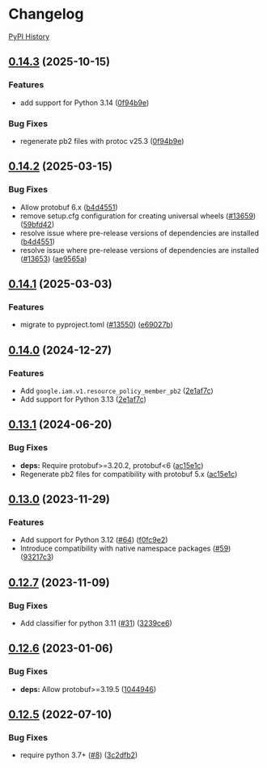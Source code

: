 # Changelog

[PyPI History][1]

[1]: https://pypi.org/project/grpc-google-iam-v1/#history

## [0.14.3](https://github.com/googleapis/google-cloud-python/compare/grpc-google-iam-v1-v0.14.2...grpc-google-iam-v1-v0.14.3) (2025-10-15)


### Features

* add support for Python 3.14 ([0f94b9e](https://github.com/googleapis/google-cloud-python/commit/0f94b9ea258b461e9c68e7702ba6386c10f6d02c))


### Bug Fixes

* regenerate pb2 files with protoc v25.3 ([0f94b9e](https://github.com/googleapis/google-cloud-python/commit/0f94b9ea258b461e9c68e7702ba6386c10f6d02c))

## [0.14.2](https://github.com/googleapis/google-cloud-python/compare/grpc-google-iam-v1-v0.14.1...grpc-google-iam-v1-v0.14.2) (2025-03-15)


### Bug Fixes

* Allow protobuf 6.x ([b4d4551](https://github.com/googleapis/google-cloud-python/commit/b4d45514e4ab630334a54eb4201576062ecc1958))
* remove setup.cfg configuration for creating universal wheels ([#13659](https://github.com/googleapis/google-cloud-python/issues/13659)) ([59bfd42](https://github.com/googleapis/google-cloud-python/commit/59bfd42cf8a2eaeed696a7504890bce5aae815ce))
* resolve issue where pre-release versions of dependencies are installed ([b4d4551](https://github.com/googleapis/google-cloud-python/commit/b4d45514e4ab630334a54eb4201576062ecc1958))
* resolve issue where pre-release versions of dependencies are installed ([#13653](https://github.com/googleapis/google-cloud-python/issues/13653)) ([ae9565a](https://github.com/googleapis/google-cloud-python/commit/ae9565abe1003be49e335692d9f747a8a5de8b9b))

## [0.14.1](https://github.com/googleapis/google-cloud-python/compare/grpc-google-iam-v1-v0.14.0...grpc-google-iam-v1-v0.14.1) (2025-03-03)


### Features

* migrate to pyproject.toml ([#13550](https://github.com/googleapis/google-cloud-python/issues/13550)) ([e69027b](https://github.com/googleapis/google-cloud-python/commit/e69027ba879783942554924e6971ffa21e95bdba))

## [0.14.0](https://github.com/googleapis/python-grpc-google-iam-v1/compare/v0.13.1...v0.14.0) (2024-12-27)


### Features

* Add `google.iam.v1.resource_policy_member_pb2` ([2e1af7c](https://github.com/googleapis/python-grpc-google-iam-v1/commit/2e1af7c538cb5904d6ac51c5f7b7fa788248987a))
* Add support for Python 3.13 ([2e1af7c](https://github.com/googleapis/python-grpc-google-iam-v1/commit/2e1af7c538cb5904d6ac51c5f7b7fa788248987a))

## [0.13.1](https://github.com/googleapis/python-grpc-google-iam-v1/compare/v0.13.0...v0.13.1) (2024-06-20)


### Bug Fixes

* **deps:** Require protobuf&gt;=3.20.2, protobuf&lt;6 ([ac15e1c](https://github.com/googleapis/python-grpc-google-iam-v1/commit/ac15e1c5c1d8e97b96be76734099eceb1f12d5c3))
* Regenerate pb2 files for compatibility with protobuf 5.x ([ac15e1c](https://github.com/googleapis/python-grpc-google-iam-v1/commit/ac15e1c5c1d8e97b96be76734099eceb1f12d5c3))

## [0.13.0](https://github.com/googleapis/python-grpc-google-iam-v1/compare/v0.12.7...v0.13.0) (2023-11-29)


### Features

* Add support for Python 3.12 ([#64](https://github.com/googleapis/python-grpc-google-iam-v1/issues/64)) ([f0fc9e2](https://github.com/googleapis/python-grpc-google-iam-v1/commit/f0fc9e2dcdf67912d7186f15832779fd18f8fb81))
* Introduce compatibility with native namespace packages ([#59](https://github.com/googleapis/python-grpc-google-iam-v1/issues/59)) ([93217c3](https://github.com/googleapis/python-grpc-google-iam-v1/commit/93217c31871168a904064aeedb6d9b91fbda5668))

## [0.12.7](https://github.com/googleapis/python-grpc-google-iam-v1/compare/v0.12.6...v0.12.7) (2023-11-09)


### Bug Fixes

* Add classifier for python 3.11 ([#31](https://github.com/googleapis/python-grpc-google-iam-v1/issues/31)) ([3239ce6](https://github.com/googleapis/python-grpc-google-iam-v1/commit/3239ce6f8f192f5b9a081b7de8e9b9700358bdca))

## [0.12.6](https://github.com/googleapis/python-grpc-google-iam-v1/compare/v0.12.5...v0.12.6) (2023-01-06)


### Bug Fixes

* **deps:** Allow protobuf&gt;=3.19.5 ([1044946](https://github.com/googleapis/python-grpc-google-iam-v1/commit/10449467658fc6de2ea91a5ba0eccfc26871013b))

## [0.12.5](https://github.com/googleapis/python-grpc-google-iam-v1/compare/v0.12.4...v0.12.5) (2022-07-10)


### Bug Fixes

* require python 3.7+ ([#8](https://github.com/googleapis/python-grpc-google-iam-v1/issues/8)) ([3c2dfb2](https://github.com/googleapis/python-grpc-google-iam-v1/commit/3c2dfb2820fd51efba28f2b6e1bd6766f6c03b7d))
